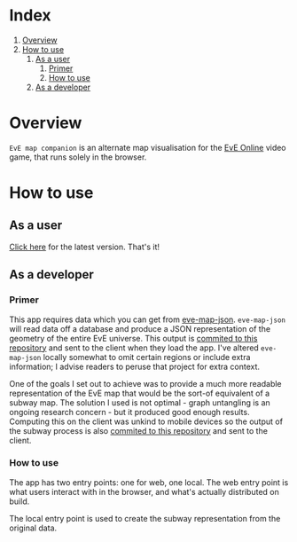 # Index
1. [Overview](#overview)
1. [How to use](#how-to-use)
    1. [As a user](#as-a-user)
        1. [Primer](#primer)
        1. [How to use](#how-to-use-1)
    1. [As a developer](#as-a-developer)

# Overview
`EvE map companion` is an alternate map visualisation for the [EvE Online](https://www.eveonline.com/) video game, that runs solely in the browser.

# How to use

## As a user
[Click here](https://tunelessly.github.io/eve-map-companion/) for the latest version. That's it!

## As a developer

### Primer
This app requires data which you can get from [eve-map-json](https://github.com/mickdekkers/eve-map-json). `eve-map-json` will read data off a database and produce a JSON representation of the geometry of the entire EvE universe. This output is [commited to this repository](./src/model/universe-pretty-1682199656932.json) and sent to the client when they load the app. I've altered `eve-map-json` locally somewhat to omit certain regions or include extra information; I advise readers to peruse that project for extra context.  

One of the goals I set out to achieve was to provide a much more readable representation of the EvE map that would be the sort-of equivalent of a subway map. The solution I used is not optimal - graph untangling is an ongoing research concern - but it produced good enough results. Computing this on the client was unkind to mobile devices so the output of the subway process is also [commited to this repository](./src/model/region-subway-pretty-1682211913146.json) and sent to the client. 

### How to use
The app has two entry points: one for web, one local. The web entry point is what users interact with in the browser, and what's actually distributed on build.

The local entry point is used to create the subway representation from the original data.
